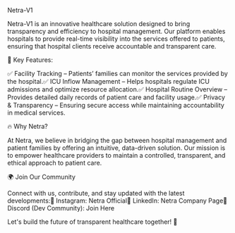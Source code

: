 

Netra-V1

Netra-V1 is an innovative healthcare solution designed to bring transparency and efficiency to hospital management. Our platform enables hospitals to provide real-time visibility into the services offered to patients, ensuring that hospital clients receive accountable and transparent care.

🌟 Key Features:

✅ Facility Tracking – Patients’ families can monitor the services provided by the hospital.✅ ICU Inflow Management – Helps hospitals regulate ICU admissions and optimize resource allocation.✅ Hospital Routine Overview – Provides detailed daily records of patient care and facility usage.✅ Privacy & Transparency – Ensuring secure access while maintaining accountability in medical services.

🔥 Why Netra?

At Netra, we believe in bridging the gap between hospital management and patient families by offering an intuitive, data-driven solution. Our mission is to empower healthcare providers to maintain a controlled, transparent, and ethical approach to patient care.

🌍 Join Our Community

Connect with us, contribute, and stay updated with the latest developments:🔗 Instagram: Netra Official🔗 LinkedIn: Netra Company Page🔗 Discord (Dev Community): Join Here

Let's build the future of transparent healthcare together! 🚀

